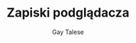 ---
layout: book
title: Zapiski podglądacza
date_read: 2021/07/23
tags: książki
author: Gay Talese
---